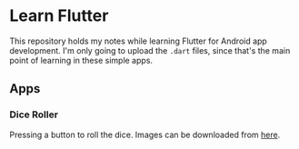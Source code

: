 # Learn Flutter
This repository holds my notes while learning Flutter for Android app development. I'm only going to upload the `.dart` files, since that's the main point of learning in these simple apps.

## Apps
### Dice Roller
Pressing a button to roll the dice. Images can be downloaded from [here](https://github.com/academind/flutter-complete-guide-course-resources/blob/main/Lecture%20Attachments/02%20Flutter%20%26%20Dart%20Basics%20I/dice-images.zip).
